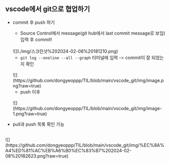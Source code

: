##  vscode에서 git으로 협업하기  

* commit 후 push 하기 
    * Source Control에서 message(git hub에서 last commit message로 보임) 입력 후 commit!  
    <br> 
    ![](./img/스크린샷%202024-02-08%20181210.png)  

    * ```git log --oneline --all --graph``` 터미널에 입력 -> commit이 잘 되었는지 확인  
    <br>
    ![](https://github.com/dongyeoppp/TIL/blob/main/vscode_git/img/image.png?raw=true)

    * push 이후  
    <br>
    ![](https://github.com/dongyeoppp/TIL/blob/main/vscode_git/img/image-1.png?raw=true)

* pull과 push 목록 확인 가능  
<br>
![](https://github.com/dongyeoppp/TIL/blob/main/vscode_git/img/%EC%8A%A4%ED%81%AC%EB%A6%B0%EC%83%B7%202024-02-08%20182623.png?raw=true)
